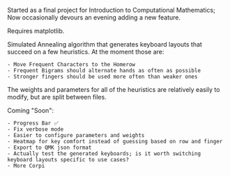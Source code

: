 Started as a final project for Introduction to Computational Mathematics; Now occasionally devours an evening adding a new feature.

Requires matplotlib.

Simulated Annealing algorithm that generates keyboard layouts that succeed on a few heuristics. At the moment those are:

    - Move Frequent Characters to the Homerow
    - Frequent Bigrams should alternate hands as often as possible
    - Stronger fingers should be used more often than weaker ones

The weights and parameters for all of the heuristics are relatively easily to modify, but are split between files.

Coming "Soon":

    - Progress Bar ✅
    - Fix verbose mode
    - Easier to configure parameters and weights
    - Heatmap for key comfort instead of guessing based on row and finger
    - Export to QMK json format
    - Actually test the generated keyboards; is it worth switching keyboard layouts specific to use cases?
    - More Corpi
